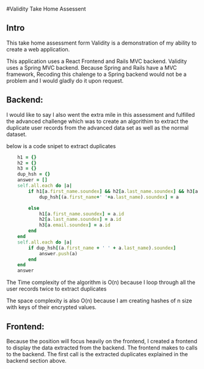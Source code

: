 #Validity Take Home Assessent

## Intro

This take home assessment form Validity is a demonstration of my ability to create a web application.

This application uses a React Frontend and Rails MVC backend. Validity uses a Spring MVC backend. Because Spring and Rails have a MVC framework, Recoding this chalenge to a Spring backend would not be a problem and I would gladly do it upon request.

## Backend:

I would like to say I also went the extra mile in this assessment and fulfilled the advanced challenge which was to create an algorithim to extract the duplicate user records from the advanced data set as well as the normal dataset.

below is a code snipet to extract duplicates

```ruby
    h1 = {}
    h2 = {}
    h3 = {}
    dup_hsh = {}
    answer = []
    self.all.each do |a|
        if h1[a.first_name.soundex] && h2[a.last_name.soundex] && h3[a.email.soundex]
            dup_hsh[(a.first_name+' '+a.last_name).soundex] = a

        else
            h1[a.first_name.soundex] = a.id
            h2[a.last_name.soundex] = a.id
            h3[a.email.soundex] = a.id
        end
    end
    self.all.each do |a|
        if dup_hsh[(a.first_name + ' ' + a.last_name).soundex]
            answer.push(a)
        end
    end
    answer
```


The Time complexity of the algorithm is O(n) because I loop through all the user records twice to extract duplicates

The space complexity is also O(n) because I am creating hashes of n size with keys of their encrypted values.


## Frontend:

Because the position will focus heavily on the frontend, I created a frontend to display the data extracted from the backend.  The frontend makes to calls to the backend.  The first call is the extracted duplicates explained in the backend section above.

